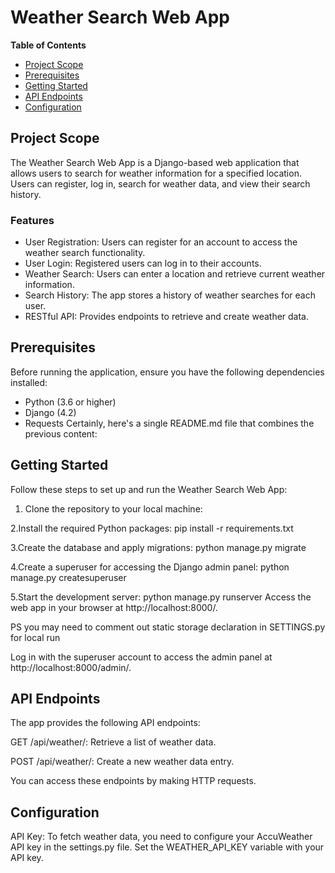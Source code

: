 # Weather Search Web App

**Table of Contents**

- [Project Scope](#project-scope)
- [Prerequisites](#prerequisites)
- [Getting Started](#getting-started)
- [API Endpoints](#api-endpoints)
- [Configuration](#configuration)


## Project Scope

The Weather Search Web App is a Django-based web application that allows users to search for weather information for a specified location. Users can register, log in, search for weather data, and view their search history.

### Features

- User Registration: Users can register for an account to access the weather search functionality.
- User Login: Registered users can log in to their accounts.
- Weather Search: Users can enter a location and retrieve current weather information.
- Search History: The app stores a history of weather searches for each user.
- RESTful API: Provides endpoints to retrieve and create weather data.

## Prerequisites

Before running the application, ensure you have the following dependencies installed:

- Python (3.6 or higher)
- Django (4.2)
- Requests 
Certainly, here's a single README.md file that combines the previous content:

## Getting Started

Follow these steps to set up and run the Weather Search Web App:

1. Clone the repository to your local machine:

2.Install the required Python packages:
		pip install -r requirements.txt
		
3.Create the database and apply migrations:
		python manage.py migrate
		
4.Create a superuser for accessing the Django admin panel:
	python manage.py createsuperuser
	
5.Start the development server:
python manage.py runserver
Access the web app in your browser at http://localhost:8000/.

PS you may need to comment out static storage declaration in SETTINGS.py for local run


Log in with the superuser account to access the admin panel at http://localhost:8000/admin/.

## API Endpoints
The app provides the following API endpoints:

GET /api/weather/: Retrieve a list of weather data.

POST /api/weather/: Create a new weather data entry.

You can access these endpoints by making HTTP requests.

## Configuration
API Key: To fetch weather data, you need to configure your AccuWeather API key in the settings.py file. Set the WEATHER_API_KEY variable with your API key.



